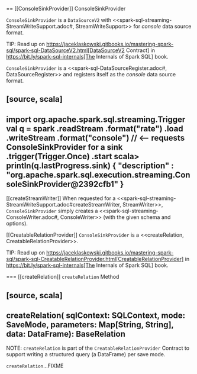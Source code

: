 == [[ConsoleSinkProvider]] ConsoleSinkProvider

`ConsoleSinkProvider` is a `DataSourceV2` with <<spark-sql-streaming-StreamWriteSupport.adoc#, StreamWriteSupport>> for *console* data source format.

TIP: Read up on https://jaceklaskowski.gitbooks.io/mastering-spark-sql/spark-sql-DataSourceV2.html[DataSourceV2 Contract] in https://bit.ly/spark-sql-internals[The Internals of Spark SQL] book.

`ConsoleSinkProvider` is a <<spark-sql-DataSourceRegister.adoc#, DataSourceRegister>> and registers itself as the *console* data source format.

[source, scala]
----
import org.apache.spark.sql.streaming.Trigger
val q = spark
  .readStream
  .format("rate")
  .load
  .writeStream
  .format("console") // <-- requests ConsoleSinkProvider for a sink
  .trigger(Trigger.Once)
  .start
scala> println(q.lastProgress.sink)
{
  "description" : "org.apache.spark.sql.execution.streaming.ConsoleSinkProvider@2392cfb1"
}
----

[[createStreamWriter]]
When requested for a <<spark-sql-streaming-StreamWriteSupport.adoc#createStreamWriter, StreamWriter>>, `ConsoleSinkProvider` simply creates a <<spark-sql-streaming-ConsoleWriter.adoc#, ConsoleWriter>> (with the given schema and options).

[[CreatableRelationProvider]]
`ConsoleSinkProvider` is a <<createRelation, CreatableRelationProvider>>.

TIP: Read up on https://jaceklaskowski.gitbooks.io/mastering-spark-sql/spark-sql-CreatableRelationProvider.html[CreatableRelationProvider] in https://bit.ly/spark-sql-internals[The Internals of Spark SQL] book.

=== [[createRelation]] `createRelation` Method

[source, scala]
----
createRelation(
  sqlContext: SQLContext,
  mode: SaveMode,
  parameters: Map[String, String],
  data: DataFrame): BaseRelation
----

NOTE: `createRelation` is part of the `CreatableRelationProvider` Contract to support writing a structured query (a DataFrame) per save mode.

`createRelation`...FIXME
